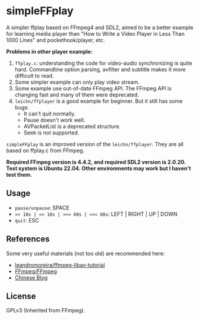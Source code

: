 # simpleFFplay
A simpler ffplay based on FFmpeg4 and SDL2, aimed to be a better example for learning media player than "How to Write a Video Player in Less Than 1000 Lines" and pockethook/player, etc. 

**Problems in other player example:**
1. `ffplay.c`: understanding the code for video-audio synchronizing is quite hard. Commandline option parsing, avfilter and subtitle makes it more difficult to read.
2. Some simpler example can only play video stream.
3. Some example use out-of-date FFmpeg API. The FFmpeg API is changing fast and many of them were deprecated.
4. `leichn/ffplayer` is a good example for beginner. But it still has some bugs:
	- It can't quit normally.
	- Pause doesn't work well.
	- AVPacketList is a deprecated structure.
	- Seek is not supported.

`simpleFFplay` is an improved version of the `leichn/ffplayer`. They are all based on ffplay.c from FFmpeg.

**Required FFmpeg version is 4.4.2, and required SDL2 version is 2.0.20. Test system is Ubuntu 22.04. Other environments may work but I haven't test them.**

## Usage

- `pause/unpause`: SPACE
- `>> 10s | << 10s | >>> 60s | <<< 60s`: LEFT | RIGHT | UP | DOWN
- `quit`: ESC

## References
Some very useful materials (not too old) are recommended here:
- [leandromoreira/ffmpeg-libav-tutorial](https://github.com/leandromoreira/ffmpeg-libav-tutorial)
- [FFmpeg/FFmpeg](https://github.com/FFmpeg/FFmpeg)
- [Chinese Blog](https://www.cnblogs.com/leisure_chn/p/10301215.html)

## License
GPLv3 (Inherited from FFmpeg).